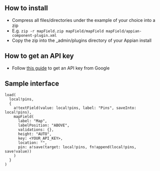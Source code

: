 ## How to install
* Compress all files/directories under the example of your choice into a zip
* E.g. `zip -r mapField.zip mapField/mapField mapField/appian-component-plugin.xml`
* Copy the zip into the _admin/plugins directory of your Appian install

## How to get an API key
* Follow [this guide](https://developers.google.com/maps/documentation/javascript/get-api-key) to get an API key from Google

## Sample interface
```
load(
  local!pins,
  {
    a!textField(value: local!pins, label: "Pins", saveInto: local!pins),
    mapField(
      label: "Map",
      labelPosition: "ABOVE",
      validations: {},
      height: "AUTO",
      key: <YOUR_API_KEY>,
      location: "",
      pin: a!save(target: local!pins, fn!append(local!pins, save!value))
    )
  }
)
```
